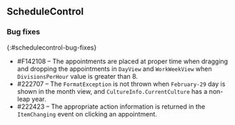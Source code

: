 ## ScheduleControl
 
### Bug fixes
{:#schedulecontrol-bug-fixes}

*	\#F142108 – The appointments are placed at proper time when dragging and dropping the appointments in `DayView` and `WorkWeekView` when `DivisionsPerHour` value is greater than 8.
*	\#222707 – The `FormatException` is not thrown when `February-29` day is shown in the month view, and `CultureInfo.CurrentCulture` has a non-leap year. 
*	\#222423 – The appropriate action information is returned in the `ItemChanging` event on clicking an appointment.
